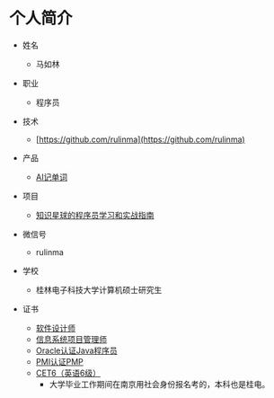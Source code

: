# 个人简介

* 姓名
  * 马如林

* 职业
  * 程序员

* 技术
  * [https://github.com/rulinma](https://github.com/rulinma)

* 产品
  * [AI记单词](https://www.xianglesong.com)

* 项目
  * [知识星球的程序员学习和实战指南](https://t.zsxq.com/0b9G5yduM)

* 微信号
  * rulinma

* 学校
  * 桂林电子科技大学计算机硕士研究生

* 证书
  * [软件设计师](images/%E9%A9%AC%E5%A6%82%E6%9E%97%E8%BD%AF%E4%BB%B6%E8%AE%BE%E8%AE%A1%E5%B8%88%E6%88%90%E7%BB%A9.png)
  * [信息系统项目管理师](images/马如林信息系统项目管理师成绩.png)
  * [Oracle认证Java程序员](images/马如林Oracle认证Java程序员.jpg)
  * [PMI认证PMP](images/%E9%A9%AC%E5%A6%82%E6%9E%97PMI%E8%AE%A4%E8%AF%81PMP.jpg)
  * [CET6（英语6级）](images/马如林英语六级证书.JPG)
    * 大学毕业工作期间在南京用社会身份报名考的，本科也是桂电。
